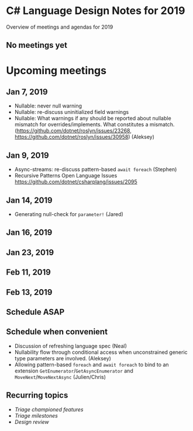 # C# Language Design Notes for 2019

Overview of meetings and agendas for 2019

## No meetings yet

# Upcoming meetings

## Jan 7, 2019

- Nullable: never null warning 
- Nullable: re-discuss uninitialized field warnings
- Nullable: What warnings if any should be reported about nullable mismatch for overrides/implements. What constitutes a mismatch. (https://github.com/dotnet/roslyn/issues/23268, https://github.com/dotnet/roslyn/issues/30958) (Aleksey)

## Jan 9, 2019

- Async-streams: re-discuss pattern-based `await foreach` (Stephen)
- Recursive Patterns Open Language Issues https://github.com/dotnet/csharplang/issues/2095

## Jan 14, 2019

- Generating null-check for `parameter!` (Jared)

## Jan 16, 2019

## Jan 23, 2019

## Feb 11, 2019

## Feb 13, 2019

## Schedule ASAP

## Schedule when convenient

- Discussion of refreshing language spec (Neal)
- Nullability flow through conditional access when unconstrained generic type parameters are involved. (Aleksey)
- Allowing pattern-based `foreach` and `await foreach` to bind to an extension `GetEnumerator`/`GetAsyncEnumerator` and `MoveNext`/`MoveNextAsync` (Julien/Chris)

## Recurring topics

- *Triage championed features*
- *Triage milestones*
- *Design review*
